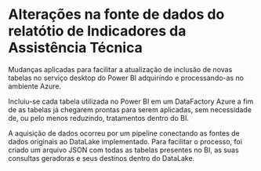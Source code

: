 # Alterações na fonte de dados do relatótio de Indicadores da Assistência Técnica
Mudanças aplicadas para facilitar a atualização de inclusão de novas tabelas no serviço desktop do Power BI adquirindo e processando-as no ambiente Azure.

Incluiu-se cada tabela utilizada no Power BI em um DataFactory Azure a fim de as tabelas já chegarem prontas para serem aplicadas, sem necessidade de, ou pelo menos reduzindo, tratamentos dentro do BI.

<!-- Entretanto, algumas das tabelas, tais como f_TempoEntreManutencoes e f_Ttr, partem da mesma fonte de dados. Assim, não há necessidade de duplicar as entradas criando uma tabela no ambiente interno Azure para cada tabela no Power BI. -->

A aquisição de dados ocorreu por um pipeline conectando as fontes de dados originais ao DataLake implementado. Para facilitar o processo, foi criado um arquivo JSON com todas as tabelas presentes no BI, as suas consultas geradoras e seus destinos dentro do DataLake.